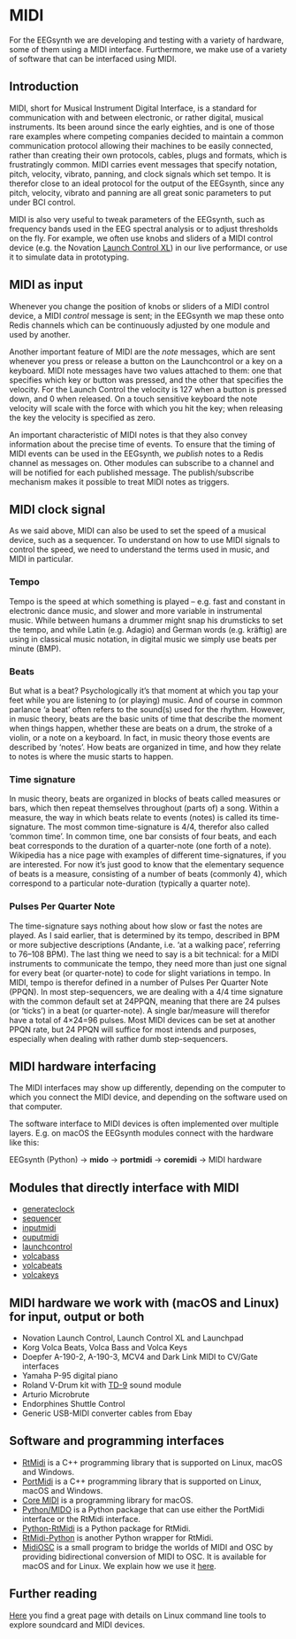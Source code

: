 # MIDI

For the EEGsynth we are developing and testing with a variety of hardware, some of them using a
MIDI interface. Furthermore, we make use of a variety of software that can be interfaced using MIDI.

## Introduction

MIDI, short for Musical Instrument Digital Interface, is a standard for communication with and between electronic,
or rather digital, musical instruments. Its been around since the early eighties, and is one of those rare examples
where competing companies decided to maintain a common communication protocol allowing their machines to be easily
connected, rather than creating their own protocols, cables, plugs and formats, which is frustratingly common.
MIDI carries event messages that specify notation, pitch, velocity, vibrato, panning, and clock signals which set
tempo. It is therefor close to an ideal protocol for the output of the EEGsynth, since any
pitch, velocity, vibrato and panning are all great sonic parameters to put under BCI control.

MIDI is also very useful to tweak parameters of the EEGsynth, such as frequency bands used in the EEG spectral
analysis or to adjust thresholds on the fly. For example, we often use knobs and sliders
of a MIDI control device (e.g. the Novation [Launch Control XL](https://novationmusic.com/launch/launch-control-xl))
in our live performance, or use it to simulate data in prototyping.

## MIDI as input

Whenever you change the position of knobs or sliders of a MIDI control device,
a MIDI _control_ message is sent; in the EEGsynth we map these onto Redis channels which
can be continuously adjusted by one module and used by another.

Another important feature of MIDI are the _note_ messages, which are sent whenever you press or
release a button on the Launchcontrol or a key on a keyboard. MIDI note messages have two
values attached to them: one that specifies which key or button was pressed, and the other
that specifies the velocity. For the Launch Control the velocity is 127 when a button is pressed
down, and 0 when released. On a touch sensitive keyboard the note velocity will scale with the
force with which you hit the key; when releasing the key the velocity is specified as zero.

An important characteristic of MIDI notes is that they also convey information about the precise
time of events. To ensure that the timing of MIDI events can be used in the EEGsynth, we
_publish_ notes to a Redis channel as messages on. Other modules can subscribe to a channel
and will be notified for each published message. The publish/subscribe mechanism makes it
possible to treat MIDI notes as triggers.

## MIDI clock signal

As we said above, MIDI can also be used to set the speed of a musical device, such as a sequencer.
To understand on how to use MIDI signals to control the speed, we need to understand the terms used in music, and MIDI in particular.

### Tempo

Tempo is the speed at which something is played – e.g. fast and constant in electronic dance music,
and slower and more variable in instrumental music. While between humans a drummer might snap his drumsticks to set
the tempo, and while Latin (e.g. Adagio) and German words (e.g. kräftig) are using in classical music notation,
in digital music we simply use beats per minute (BMP).

### Beats

But what is a beat? Psychologically it’s that moment at which you tap your feet while you are listening to
(or playing) music. And of course in common parlance ‘a beat’ often refers to the sound(s) used for the rhythm.
However, in music theory, beats are the basic units of time that describe the moment when things happen, whether
these are beats on a drum, the stroke of a violin, or a note on a keyboard. In fact, in music theory those events
are described by ‘notes’. How beats are organized in time, and how they relate to notes is where the music starts
to happen.

### Time signature

In music theory, beats are organized in blocks of beats called measures or bars, which then repeat themselves
throughout (parts of) a song. Within a measure, the way in which beats relate to events (notes) is called its
time-signature. The most common time-signature is 4/4, therefor also called ‘common time’. In common time, one bar
consists of four beats, and each beat corresponds to the duration of a quarter-note (one forth of a note).
Wikipedia has a nice page with examples of different time-signatures, if you are interested. For now it’s just good
to know that the elementary sequence of beats is a measure, consisting of a number of beats (commonly 4), which
correspond to a particular note-duration (typically a quarter note).

### Pulses Per Quarter Note

The time-signature says nothing about how slow or fast the notes are played. As I said earlier, that is determined
by its tempo, described in BPM or more subjective descriptions (Andante, i.e. ‘at a walking pace’, referring to
76–108 BPM). The last thing we need to say is a bit technical: for a MIDI instruments to communicate the tempo,
they need more than just one signal for every beat (or quarter-note) to code for slight variations in tempo.
In MIDI, tempo is therefor defined in a number of Pulses Per Quarter Note (PPQN). In most step-sequencers, we are
dealing with a 4/4 time signature with the common default set at 24PPQN, meaning that there are 24 pulses
(or ‘ticks’) in a beat (or quarter-note). A single bar/measure will therefor have a total of 4×24=96 pulses.
Most MIDI devices can be set at another PPQN rate, but 24 PPQN will suffice for most intends and purposes,
especially when dealing with rather dumb step-sequencers.

## MIDI hardware interfacing

The MIDI interfaces may show up differently, depending on the computer to which you connect the
MIDI device, and depending on the software used on that computer.

The software interface to MIDI devices is often implemented over multiple layers.
E.g. on macOS the EEGsynth modules connect with the hardware like this:

EEGsynth (Python) &rarr; **mido** &rarr; **portmidi** &rarr; **coremidi** &rarr; MIDI hardware

## Modules that directly interface with MIDI

- [generateclock](../module/generateclock)
- [sequencer](../module/sequencer)
- [inputmidi](../module/inputmidi)
- [ouputmidi](../module/ouputmidi)
- [launchcontrol](../module/launchcontrol)
- [volcabass](../module/volcabass)
- [volcabeats](../module/volcabeats)
- [volcakeys](../module/volcakeys)

## MIDI hardware we work with (macOS and Linux) for input, output or both

- Novation Launch Control, Launch Control XL and Launchpad
- Korg Volca Beats, Volca Bass and Volca Keys
- Doepfer A-190-2, A-190-3, MCV4 and Dark Link MIDI to CV/Gate interfaces
- Yamaha P-95 digital piano
- Roland V-Drum kit with [TD-9](https://www.roland.com/us/products/td-9/) sound module
- Arturio Microbrute
- Endorphines Shuttle Control
- Generic USB-MIDI converter cables from Ebay

## Software and programming interfaces

- [RtMidi](https://www.music.mcgill.ca/~gary/rtmidi/) is a C++ programming library that is
  supported on Linux, macOS and Windows.
- [PortMidi](http://portmedia.sourceforge.net/portmidi/) is a C++ programming library that is supported on Linux, macOS
  and Windows.
- [Core MIDI](https://developer.apple.com/library/ios/documentation/MusicAudio/Reference/CACoreMIDIRef/)
  is a programming library for macOS.
- [Python/MIDO](https://mido.readthedocs.org) is a Python package that can use either the PortMidi
  interface or the RtMidi interface.
- [Python-RtMidi](https://pypi.python.org/pypi/python-rtmidi) is a Python package for RtMidi.
- [RtMidi-Python](https://pypi.python.org/pypi/rtmidi-python) is another Python wrapper for RtMidi.
- [MidiOSC](https://github.com/jstutters/MidiOSC) is a small program to bridge the worlds of MIDI and OSC by providing
  bidirectional conversion of MIDI to OSC. It is available for macOS and for Linux. We explain how we
  use it [here](midiosc.md).

## Further reading

[Here](http://tedfelix.com/linux/linux-midi.html) you find a great page with details on Linux command line tools to
explore soundcard and MIDI devices.
